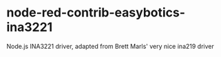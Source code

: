 # node-red-contrib-easybotics-ina3221
Node.js INA3221 driver, adapted from Brett Marls' very nice ina219 driver
